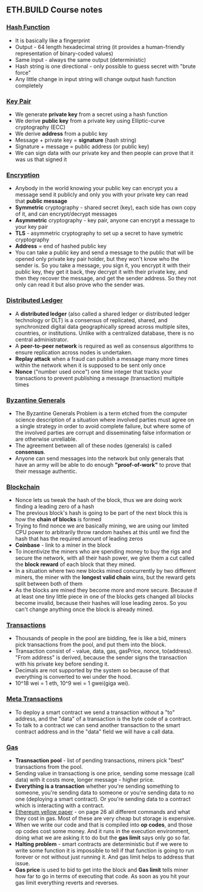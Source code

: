 ## ETH.BUILD Course notes
### [Hash Function](https://youtu.be/QJ010l-pBpE)
* It is basically like a fingerprint
* Output - 64 length hexadecimal string (it provides a human-friendly representation of binary-coded values)
* Same input - always the same output (deterministic)
* Hash string is one directional - only possible to guess secret with "brute force"
* Any little change in input string will change output hash function completely


### [Key Pair](https://youtu.be/9LtBDy67Tho)
* We generate **private key** from a secret using a hash function
* We derive **public key** from a private key using Elliptic-curve cryptography (ECC)
* We derive **address** from a public key
* Message + private key = **signature** (hash string)
* Signature + message = public address (or public key)
* We can sign data with our private key and then people can prove that it was us that signed it

### [Encryption](https://youtu.be/LGEBqz1uG1U)
* Anybody in the world knowing your public key can encrypt you a message send it publicly and only you with your private key can read that **public message**
* **Symmetric** cryptography - shared secret (key), each side has own copy of it, and can encrypt/decrypt messages
* **Asymmetric** cryptography - key pair, anyone can encrypt a message to your key pair
* **TLS** - asymmetric cryptography to set up a secret to have symetric cryptography
* **Address** = end of hashed public key
* You can take a public key and send a message to the public that will be opened only private key pair holder, but they won't know who the sender is. So you take a message, you sign it, you encrypt it with their public key, they get it back, they decrypt it with their private key, and then they recover the message, and get the sender address. So they not only can read it but also prove who the sender was.

### [Distributed Ledger](https://youtu.be/z11wj9OcA4U)
* A **distributed ledger** (also called a shared ledger or distributed ledger technology or DLT) is a consensus of replicated, shared, and synchronized digital data geographically spread across multiple sites, countries, or institutions. Unlike with a centralized database, there is no central administrator.
* A **peer-to-peer network** is required as well as consensus algorithms to ensure replication across nodes is undertaken.
* **Replay attack** when a fraud can publish a message many more times within the network when it is supposed to be sent only once
* **Nonce** ("number used once") one time integer that tracks your transactions to prevent publishing a message (transaction) multiple times

### [Byzantine Generals](https://youtu.be/c7yvOlwBPoQ)
* The Byzantine Generals Problem is a term etched from the computer science description of a situation where involved parties must agree on a single strategy in order to avoid complete failure, but where some of the involved parties are corrupt and disseminating false information or are otherwise unreliable.
* The agreement between all of these nodes (generals) is called **consensus**.
* Anyone can send messages into the network but only generals that have an army will be able to do enough **"proof-of-work"** to prove that their message authentic.

### [Blockchain](https://youtu.be/zcX7OJ-L8XQ)
* Nonce lets us tweak the hash of the block, thus we are doing work finding a leading zero of a hash
* The previous block's hash is going to be part of the next block this is how the **chain of blocks** is formed
* Trying to find nonce we are basically mining, we are using our limited CPU power to arbitrarily throw random hashes at this until we find the hash that has the required amount of leading zeros
* **Coinbase** - link to a miner in the block
* To incentivize the miners who are spending money to buy the rigs and secure the network, with all their hash power, we give them a cut called the **block reward** of each block that they mined.
* In a situation where two new blocks mined concurrently by two different miners, the miner with the **longest valid chain** wins, but the reward gets split between both of them
* As the blocks are mined they become more and more secure. Because if at least one tiny little piece in one of the blocks gets changed all blocks become invalid, because their hashes will lose leading zeros. So you can't change anything once the block is already mined.


### [Transactions](https://youtu.be/er-0ihqFQB0)
* Thousands of people in the pool are bidding, fee is like a bid, miners pick transactions from the pool, and put them into the block.
* Transaction consist of - value, data, gas, gasPrice, nonce, to(address). "From address" is derived, because the sender signs the transaction with his private key before sending it.
* Decimals are not supported by the system so because of that everything is converted to wei under the hood.
* 10^18 wei = 1 eth, 10^9 wei = 1 gwei(giga wei).

### [Meta Transactions](https://youtu.be/CbbcISQvy1E)
* To deploy a smart contract we send a transaction without a "to" address, and the "data" of a transaction is the byte code of a contract.
* To talk to a contract we can send another transaction to the smart contract address and in the "data" field we will have a call data.

### [Gas](https://youtu.be/QlaQ2NiaZVc)
* **Trasnsaction pool** - list of pending transactions, miners pick "best" transactions from the pool.
* Sending value in transactiong is one price, sending some message (call data) with it costs more, longer message - higher price.
* **Everything is a transaction** whether you're sending something to someone, you're sending data to someone or you're sending data to no one (deploying a smart contract). Or you're sending data to a contract which is interacting with a contract.
* [Ethereum yellow paper](https://ethereum.github.io/yellowpaper/paper.pdf) - on page 26 all different commands and what they cost in gas. Most of these are very cheap but storage is expensive. 
* When we write our code and that is compiled into **op codes**, and those op codes cost some money. And it runs in the execution environment, doing what we are asking it to do but the **gas limit** says only go so far.
* **Halting problem** - smart contracts are deterministic but if we were to write some function it is impossible to tell if that function is going to run forever or not without just running it. And gas limit helps to address that issue.
* **Gas price** is used to bid to get into the block and **Gas limit** tells miner how far to go in terms of executing that code. As soon as you hit your gas limit everything reverts and reverses.
